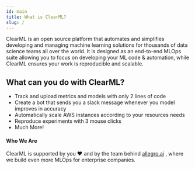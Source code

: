 ```yaml
---
id: main
title: What is ClearML?
slug: /
---
```


ClearML is an open source platform that automates and simplifies developing and managing machine learning solutions
 for thousands of data science teams all over the world.
It is designed as an end-to-end MLOps suite allowing you to focus on developing your ML code & automation, 
while ClearML ensures your work is reproducible and scalable.

## What can you do with ClearML?

- Track and upload metrics and models with only 2 lines of code
- Create a bot that sends you a slack message whenever you model improves in accuracy
- Automatically scale AWS instances according to your resources needs
- Reproduce experiments with 3 mouse clicks
- Much More!

#### Who We Are
ClearML is supported by you :heart: and by the team behind [allegro.ai](https://www.allegro.ai) , where we build even more MLOps for enterprise companies. 